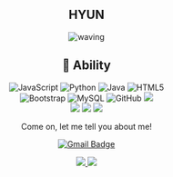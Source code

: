 <div align="center">

## HYUN <a id="hyun">
![waving](https://capsule-render.vercel.app/api?type=waving&height=200&text=HYUN!&fontAlign=80&fontAlignY=40&color=gradient)
  
  
## 📅 Ability
 
![JavaScript](https://img.shields.io/badge/-JavaScript-black?style=flat-square&logo=javascript)
![Python](https://img.shields.io/badge/-Python-black?style=flat-square&logo=Python)
![Java](https://img.shields.io/badge/-java-E34A86?style=flat-square&logo=java)
![HTML5](https://img.shields.io/badge/-HTML5-E34F26?style=flat-square&logo=html5&logoColor=white)
  <br>
![Bootstrap](https://img.shields.io/badge/-Bootstrap-563D7C?style=flat-square&logo=bootstrap)
![MySQL](https://img.shields.io/badge/-MySQL-black?style=flat-square&logo=mysql)
![GitHub](https://img.shields.io/badge/-GitHub-181717?style=flat-square&logo=github)
<img src="https://img.shields.io/badge/SpringBoot-6DB33F?style=flat-square&logo=Spring&logoColor=white"/></a>
  <br>
<img src="https://img.shields.io/badge/Photoshop-31A8FF?style=flat-square&logo=AdobePhotoshop&logoColor=white"/></a>
<img src="https://img.shields.io/badge/ApacheTomcat-F8DC75?style=flat-square&logo=ApacheTomcat&logoColor=white"/></a>
<img src="https://img.shields.io/badge/CSS-1572B6?style=flat-square&logo=CSSWizardry&logoColor=white"/></a>

  
<p align='center'> Come on, let me tell you about me! </p>

[![Gmail Badge](https://img.shields.io/badge/-dnlwlsl10@naver.com-2E51A2?style=flat-square&logo=Minutemailer&logoColor=white&link=mailto:dnlwlsl10@naver.com)](mailto:dnlwlsl10@naver.com)

<p align='center'>
  <a href="https://github.com/kyechan99/capsule-render/labels/Idea">
    <img src="https://img.shields.io/badge/IDEA%20ISSUE%20-%23F7DF1E.svg?&style=for-the-badge&&logoColor=white"/>
  </a>
  <a href="#Mail">
    <img src="https://img.shields.io/badge/Mail%20-%234FC08D.svg?&style=for-the-badge&&logoColor=white&link=mailto:dnlwlsl10@naver.com"/>
  </a>
</p>
